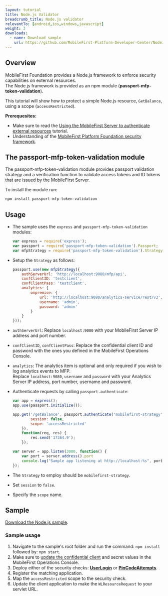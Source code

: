 ```yaml
---
layout: tutorial
title: Node.js Validator
breadcrumb_title: Node.js validator
relevantTo: [android,ios,windows,javascript]
weight: 3
downloads:
  - name: Download sample
    url: https://github.com/MobileFirst-Platform-Developer-Center/NodeJSValidator/tree/release80
---
```


## Overview
MobileFirst Foundation provides a Node.js framework to enforce security capabilities on external resources.  
The Node.js framework is provided as an npm module (**passport-mfp-token-validation**).

This tutorial will show how to protect a simple Node.js resource, `GetBalance`, using a scope (`accessRestricted`).

**Prerequesites:**

* Make sure to read the [Using the MobileFirst Server to authenticate external resources](../) tutorial.
* Understanding of the [MobileFirst Platform Foundation security framework](../../).

## The passport-mfp-token-validation module
The passport-mfp-token-validation module provides passport validation strategy and a verification function to validate access tokens and ID tokens that are issued by the MobileFirst Server.

To install the module run:

```bash
npm install passport-mfp-token-validation
```

## Usage
* The sample uses the `express` and `passport-mfp-token-validation` modules:

    ```js
    var express = require('express');
    var passport = require('passport-mfp-token-validation').Passport;
    var mfpStrategy = require('passport-mfp-token-validation').Strategy;
    ```

* Setup the `Strategy` as follows:

    ```js
    passport.use(new mfpStrategy({
        authServerUrl: 'http://localhost:9080/mfp/api',
        confClientID: 'testclient',
        confClientPass: 'testclient',
        analytics: {
            onpremise: {
                url: 'http://localhost:9080/analytics-service/rest/v3',
                username: 'admin',
                password: 'admin'
            }
        }
    }));
    ```
 * `authServerUrl`: Replace `localhost:9080` with your MobileFirst Server IP address and port number.
 * `confClientID`, `confClientPass`: Replace the confidential client ID and password with the ones you defined in the MobileFirst Operations Console.
 * `analytics`: The analytics item is optional and only required if you wish to log analytics events to MFP.  
 Replace `localhost:9080`, `username` and `password` with your Analytics Server IP address, port number, username and password.

* Authenticate requests by calling `passport.authenticate`:

    ```js
    var app = express();
    app.use(passport.initialize());

    app.get('/getBalance', passport.authenticate('mobilefirst-strategy', {
            session: false,
            scope: 'accessRestricted'
        }),
        function(req, res) {
            res.send('17364.9');
        });

    var server = app.listen(3000, function() {
        var port = server.address().port
        console.log("Sample app listening at http://localhost:%s", port)
    });
    ```
 * The `Strategy` to employ should be `mobilefirst-strategy`.
 * Set `session` to `false`.
 * Specify the `scope` name.

## Sample
[Download the Node.js sample](https://github.com/MobileFirst-Platform-Developer-Center/NodeJSValidator/tree/release80).

### Sample usage

1. Navigate to the sample's root folder and run the command: `npm install` followed by: `npm start`.
2. Make sure to [update the confidential client](../#confidential-client) and secret values in the MobileFirst Operations Console.
3. Deploy either of the security checks: **[UserLogin](../../user-authentication/security-check/)** or **[PinCodeAttempts](../../credentials-validation/security-check/)**.
4. Register the matching application.
5. Map the `accessRestricted` scope to the security check.
6. Update the client application to make the `WLResourceRequest` to your servlet URL.
